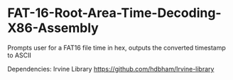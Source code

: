 # FAT-16-Root-Area-Time-Decoding-X86-Assembly
Prompts user for a FAT16 file time in hex, outputs the converted timestamp to ASCII

Dependencies:
Irvine Library https://github.com/hdbham/Irvine-library
